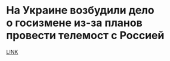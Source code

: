 # На Украине возбудили дело о госизмене из-за планов провести телемост с Россией



[LINK](https://varlamov.ru/3509344.html)